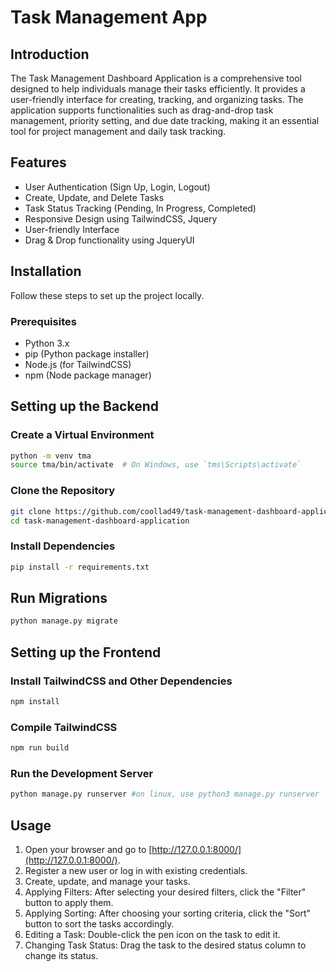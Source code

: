 # Task Management App

## Introduction

The Task Management Dashboard Application is a comprehensive tool designed to help individuals manage their tasks efficiently. It provides a user-friendly interface for creating, tracking, and organizing tasks. The application supports functionalities such as drag-and-drop task management, priority setting, and due date tracking, making it an essential tool for project management and daily task tracking.

## Features

- User Authentication (Sign Up, Login, Logout)
- Create, Update, and Delete Tasks
- Task Status Tracking (Pending, In Progress, Completed)
- Responsive Design using TailwindCSS, Jquery
- User-friendly Interface
- Drag & Drop functionality using JqueryUI

## Installation

Follow these steps to set up the project locally.

### Prerequisites

- Python 3.x
- pip (Python package installer)
- Node.js (for TailwindCSS)
- npm (Node package manager)

## Setting up the Backend
### Create a Virtual Environment

```bash
python -m venv tma
source tma/bin/activate  # On Windows, use `tms\Scripts\activate`
```
### Clone the Repository

```bash
git clone https://github.com/coollad49/task-management-dashboard-application.git
cd task-management-dashboard-application
```

### Install Dependencies

```bash
pip install -r requirements.txt
```
## Run Migrations
```bash
python manage.py migrate
```
## Setting up the Frontend

### Install TailwindCSS and Other Dependencies
```bash
npm install
```
### Compile TailwindCSS
```bash
npm run build
```
### Run the Development Server
```bash
python manage.py runserver #on linux, use python3 manage.py runserver
```
## Usage

1. Open your browser and go to [http://127.0.0.1:8000/](http://127.0.0.1:8000/).
2. Register a new user or log in with existing credentials.
3. Create, update, and manage your tasks.
4. Applying Filters: After selecting your desired filters, click the "Filter" button to apply them.
5. Applying Sorting: After choosing your sorting criteria, click the "Sort" button to sort the tasks accordingly.
6. Editing a Task: Double-click the pen icon on the task to edit it.
7. Changing Task Status: Drag the task to the desired status column to change its status.



